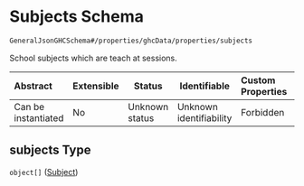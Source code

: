 # Subjects Schema

```txt
GeneralJsonGHCSchema#/properties/ghcData/properties/subjects
```

School subjects which are teach at sessions.


| Abstract            | Extensible | Status         | Identifiable            | Custom Properties | Additional Properties | Access Restrictions | Defined In                                                         |
| :------------------ | ---------- | -------------- | ----------------------- | :---------------- | --------------------- | ------------------- | ------------------------------------------------------------------ |
| Can be instantiated | No         | Unknown status | Unknown identifiability | Forbidden         | Allowed               | none                | [ghc.schema.json\*](../out/ghc.schema.json "open original schema") |

## subjects Type

`object[]` ([Subject](ghc-properties-ghcdata-properties-subjects-subject.md))
